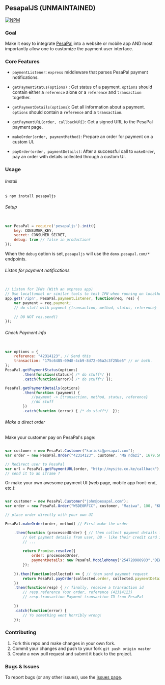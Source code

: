 ## PesapalJS (UNMAINTAINED)

[![NPM](https://nodei.co/npm/pesapaljs.png?downloads=true&downloadRank=true&stars=true)](https://www.npmjs.org/package/pesapaljs)

### Goal

Make it easy to integrate [PesaPal](https://www.pesapal.com) into a website or mobile app AND most importantly allow one
to customize the payment user interface.

### Core Features
- `paymentListener`: `express` middleware that parses PesaPal payment notifications.

- `getPaymentStatus(options)` : Get status of a payment. `options` should contain either a `reference` alone or a `reference` and `transaction` together.

- `getPaymentDetails(options`): Get all information about a payment. `options` should contain a `reference` and a `transaction`.

- `getPaymentURL(order, callbackURI)`: Get a signed URL to the PesaPal payment page.

- `makeOrder(order, paymentMethod)`: Prepare an order for payment on a custom UI.

- `payOrder(order, paymentDetails)`: After a successful call to `makeOrder`, pay an order with details collected through a custom UI.

### Usage

###### Install

```shell
$ npm install pesapaljs
```

###### Setup
```javascript

var PesaPal = require('pesapaljs').init({
    key: CONSUMER_KEY,
    secret: CONSUMER_SECRET,
    debug: true // false in production!
});

```
When the `debug` option is set, `pesapaljs` will use the `demo.pesapal.com/*` endpoints.
    
###### Listen for payment notifications
```javascript

// Listen for IPNs (With an express app)
// Use localtunnel or similar tools to test IPN when running on localhost
app.get('/ipn', PesaPal.paymentListener, function(req, res) { 
    var payment = req.payment;
    // do stuff with payment {transaction, method, status, reference}
    
    // DO NOT res.send()
});

```
    
###### Check Payment info
```javascript

var options = {
    reference: "42314123", // Send this
    transaction: "175c6485-0948-4cb9-8d72-05a2c3f25be5" // or both.
};
PesaPal.getPaymentStatus(options)
        .then(function(status){ /* do stuff*/ })
        .catch(function(error){ /* do stuff*/ });

PesaPal.getPaymentDetails(options)
        .then(function (payment) {
            //payment -> {transaction, method, status, reference}
            //do stuff
        })
        .catch(function (error) { /* do stuff*/  });

```
    
###### Make a direct order
Make your customer pay on PesaPal's page:

```javascript

var customer = new PesaPal.Customer("kariuki@pesapal.com");
var order = new PesaPal.Order("42314123", customer, "Ma ndazi", 1679.50, "KES", "MERCHANT");

// Redirect user to PesaPal
var url = PesaPal.getPaymentURL(order, "http://mysite.co.ke/callback");
// send it to an iframe ?

```

Or make your own awesome payment UI (web page, mobile app front-end, etc.):

```javascript

var customer = new PesaPal.Customer("john@pesapal.com");
var order = new PesaPal.Order("WSDE0RFCC", customer, "Maziwa", 100, "KES", "MERCHANT");

// place order directly with your own UI

PesaPal.makeOrder(order, method) // First make the order

    .then(function (processedOrder) { // then collect payment details from user
        // Get payment details from user, DB - like their credit card info ;) or whatever
        // ...
        
        return Promise.resolve({
            order: processedOrder, 
            paymentDetails: new PesaPal.MobileMoney("254728988983","DEWEDWED")
        });
        
    }).then(function(collected) => { // then send payment request
        return PesaPal.payOrder(collected.order, collected.paymentDetails)
    })
    .then(function(resp) { // finally, receive a transaction id
        // resp.reference Your order, reference (42314123)
        // resp.transaction Payment transaction ID from PesaPal
        
    })
    .catch(function(error) {
        // Yo something went horribly wrong!
    });
```

### Contributing

1. Fork this repo and make changes in your own fork.
2. Commit your changes and push to your fork `git push origin master`
3. Create a new pull request and submit it back to the project.


### Bugs & Issues

To report bugs (or any other issues), use the [issues page](https://github.com/aksalj/pesapaljs/issues).
